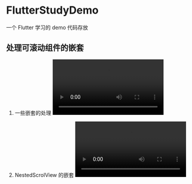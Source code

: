 # FlutterStudyDemo

一个 Flutter 学习的 demo 代码存放

## 处理可滚动组件的嵌套

1. 一些嵌套的处理
  <video src="./demo_video/1.mp4"></video>

2. NestedScrolView 的嵌套
  <video src="./demo_video/2.mp4"></video>
